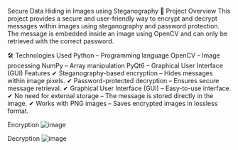 Secure Data Hiding in Images using Steganography
📌 Project Overview
This project provides a secure and user-friendly way to encrypt and decrypt messages within images using steganography and password protection. The message is embedded inside an image using OpenCV and can only be retrieved with the correct password.

🛠️ Technologies Used
Python – Programming language
OpenCV – Image processing
NumPy – Array manipulation
PyQt6 – Graphical User Interface (GUI)
 Features
✔ Steganography-based encryption – Hides messages within image pixels.
✔ Password-protected decryption – Ensures secure message retrieval.
✔ Graphical User Interface (GUI) – Easy-to-use interface.
✔ No need for external storage – The message is stored directly in the image.
✔ Works with PNG images – Saves encrypted images in lossless format.

Encryption
![image](https://github.com/user-attachments/assets/1d30627b-21d3-4221-9755-452e000e21b9)

Decryption
![image](https://github.com/user-attachments/assets/c3eb8f82-a4ce-455b-9f0c-771a08dd70c1)
